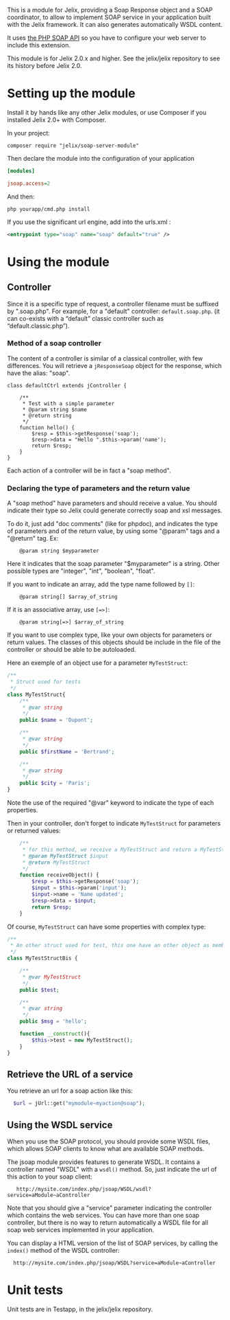 This is a module for Jelix, providing a Soap Response object and a SOAP coordinator,
to allow to implement SOAP service in your application built with the Jelix framework.
It can also generates automatically WSDL content.

It uses [the PHP SOAP API](http://www.php.net/manual/fr/book.soap.php)
so you have to configure your web server to include this extension.

This module is for Jelix 2.0.x and higher. See the jelix/jelix repository to see
its history before Jelix 2.0.

Setting up the module
=====================

Install it by hands like any other Jelix modules, or use Composer if you installed
Jelix 2.0+ with Composer.

In your project:

```
composer require "jelix/soap-server-module"
```

Then declare the module into the configuration of your application

```ini
[modules]

jsoap.access=2
```

And then:

```
php yourapp/cmd.php install
```

If you use the significant url engine, add into the urls.xml :

```xml
<entrypoint type="soap" name="soap" default="true" />
```


Using the module
================

Controller
----------

Since it is a specific type of request, a controller filename must be suffixed
by ".soap.php". For example, for a "default" controller: ```default.soap.php```.
(it can co-exists with a “default” classic controller such as
“default.classic.php”).

### Method of a soap controller

The content of a controller is similar of a classical controller, with few
differences. You will retrieve a ```jResponseSoap``` object for the response,
which have the alias: "soap".

```php>
class defaultCtrl extends jController {

    /** 
     * Test with a simple parameter
     * @param string $name
     * @return string
     */
    function hello() {
        $resp = $this->getResponse('soap');
        $resp->data = "Hello ".$this->param('name');
        return $resp;
    }
}
```

Each action of a controller will be in fact a "soap method".

### Declaring the type of parameters and the return value

A "soap method" have parameters and should receive a value. You should indicate
their type so Jelix could generate correctly soap and xsl messages.

To do it, just add "doc comments" (like for phpdoc), and indicates the type of
parameters and of the return value, by using some "@param" tags and a "@return"
tag. Ex:

```
    @param string $myparameter
```

Here it indicates that the soap parameter "$myparameter" is a string. Other
possible types are "integer", "int", "boolean", "float".

If you want to indicate an array, add the type name followed by ```[]```:

```
    @param string[] $array_of_string
```

If it is an associative array, use ```[=>]```:

```
    @param string[=>] $array_of_string
```


If you want to use complex type, like your own objects for parameters or return
values. The classes of this objects should be include in the file of the
controller or should be able to be autoloaded.


Here an exemple of an object use for a parameter ```MyTestStruct```:

```php
/**
 * Struct used for tests
 */
class MyTestStruct{
    /**
     * @var string
     */
    public $name = 'Dupont';

    /**
     * @var string
     */
    public $firstName = 'Bertrand';

    /**
     * @var string
     */
    public $city = 'Paris';
}
```

Note the use of the required "@var" keyword to indicate the type of each properties.

Then in your controller, don't forget to indicate ```MyTestStruct``` for
parameters or returned values:

```php
    /** 
     * for this method, we receive a MyTestStruct and return a MyTestStruct object
     * @param MyTestStruct $input
     * @return MyTestStruct
     */
    function receiveObject() {
        $resp = $this->getResponse('soap');
        $input = $this->param('input');
        $input->name = 'Name updated';
        $resp->data = $input;
        return $resp;
    }
```

Of course, ```MyTestStruct``` can have some properties with complex type:

```php
/**
 * An other struct used for test, this one have an other object as member propertie
 */
class MyTestStructBis {

    /**
     * @var MyTestStruct
     */
    public $test;

    /**
     * @var string
     */
    public $msg = 'hello';

    function __construct(){
        $this->test = new MyTestStruct();
    }
}
```

Retrieve the URL of a service
-----------------------------

You retrieve an url for a soap action like this:

```php
  $url = jUrl::get("mymodule~myaction@soap");
```


Using the WSDL service
----------------------

When you use the SOAP protocol, you should provide some WSDL files, which allows
SOAP clients to know what are available SOAP methods.

The jsoap module provides features to generate WSDL. It contains a controller
named "WSDL" with a ```wsdl()``` method. So, just indicate the url of this
action to your soap client:

```
   http://mysite.com/index.php/jsoap/WSDL/wsdl?service=aModule~aController
```


Note that you should give a "service" parameter indicating the controller which
contains the web services. You can have more than one soap controller, but there
is no way to return automatically a WSDL file for all soap web services
implemented in your application.

You can display a HTML version of the list of SOAP services, by calling the
```index()``` method of the WSDL controller:

```
  http://mysite.com/index.php/jsoap/WSDL?service=aModule~aController
```

Unit tests
==========

Unit tests are in Testapp, in the jelix/jelix repository.
